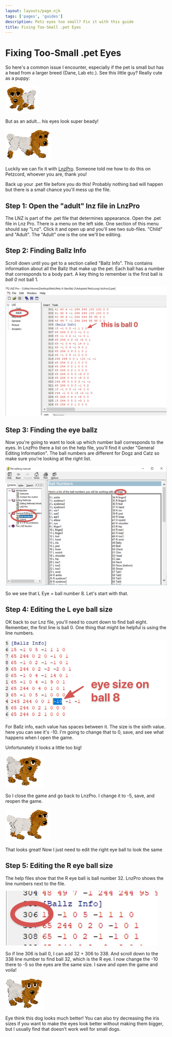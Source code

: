```yaml
---
layout: layouts/page.njk
tags: ['pages', 'guides']
description: Petz eyes too small? Fix it with this guide
title: Fixing Too-Small .pet Eyes
---
```



# Fixing Too-Small .pet Eyes
So here's a common issue I encounter, especially if the pet is small but has a head from a larger breed (Dane, Lab etc.). See this little guy? Really cute as a puppy:

![cute puppy](/public/images/petz229.png)

But as an adult... his eyes look super beady!

![beady eyes dog](/public/images/smoleyes.png)

Luckily we can fix it with [LnzPro](https://www.sherlocksoftware.org/page.php?id=14). Someone told me how to do this on Petzcord, whoever you are, thank you!

<aside>Back up your .pet file before you do this! Probably nothing bad will happen but there is a small chance you'll mess up the file.</aside>

## Step 1: Open the "adult" lnz file in LnzPro

The LNZ is part of the .pet file that determines appearance. Open the .pet file in Lnz Pro. There is a menu on the left side. One section of this menu should say "Lnz". Click it and open up and you'll see two sub-files. "Child" and "Adult". The "Adult" one is the one we'll be editing. 

## Step 2: Finding Ballz Info

Scroll down until you get to a section called "Ballz Info". This contains information about all the Ballz that make up the pet. Each ball has a number that corresponds to a body part. A key thing to remember is the first ball is <em>ball 0</em> not ball 1. 

![screenshot of the file](/public/images/CleanShot%202021-05-27%20at%2015.02.44@2x.jpg)

## Step 3: Finding the eye ballz

Now you're going to want to look up which number ball corresponds to the eyes. In LnzPro there a list on the help file, you'll find it under "General Editing Information". The ball numbers are different for Dogz and Catz so make sure you're looking at the right list.

![screenshot of help](/public/images/CleanShot%202021-05-27%20at%2015.03.26@2x.jpg)

So we see that L Eye = ball number 8. Let's start with that.

## Step 4: Editing the L eye ball size
OK back to our Lnz file, you'll need to count down to find ball eight. Remember, the first line is ball 0. One thing that might be helpful is using the line numbers. 

![eye ball](/public/images/CleanShot%202021-05-27%20at%2015.04.13@2x.jpg)

For Ballz info, each value has spaces between it. The size is the sixth value. here you can see it's -10. I'm going to change that to 0, save, and see what happens when I open the game.

Unfortunately it looks a little too big!

![eye too big](/public/images/petz231.png)

So I close the game and go back to LnzPro. I change it to -5, save, and reopen the game.

![eye just right](/public/images/petz232.png)

That looks great! Now I just need to edit the right eye ball to look the same

## Step 5: Editing the R eye ball size

The help files show that the R eye ball is ball number 32. LnzPro shows the line numbers next to the file. 

![line numbers](/public/images/CleanShot%202021-05-27%20at%2015.23.36@2x.jpg)

So if line 306 is ball 0, I can add 32 + 306 to 338. And scroll down to the 338 line number to find ball 32, which is the R eye. I now change the -10 there to -5 so the eyes are the same size. I save and open the game and voila!

![eyes fixed](/public/images/petz234.png)

Eye think this dog looks much better! You can also try decreasing the iris sizes if you want to make the eyes look better without making them bigger, but I usually find that doesn't work well for small dogs.